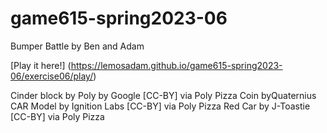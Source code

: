 # game615-spring2023-06
 
Bumper Battle by Ben and Adam

[Play it here!] (https://lemosadam.github.io/game615-spring2023-06/exercise06/play/)

Cinder block by Poly by Google [CC-BY] via Poly Pizza
Coin byQuaternius
CAR Model by Ignition Labs [CC-BY] via Poly Pizza
Red Car by J-Toastie [CC-BY] via Poly Pizza
